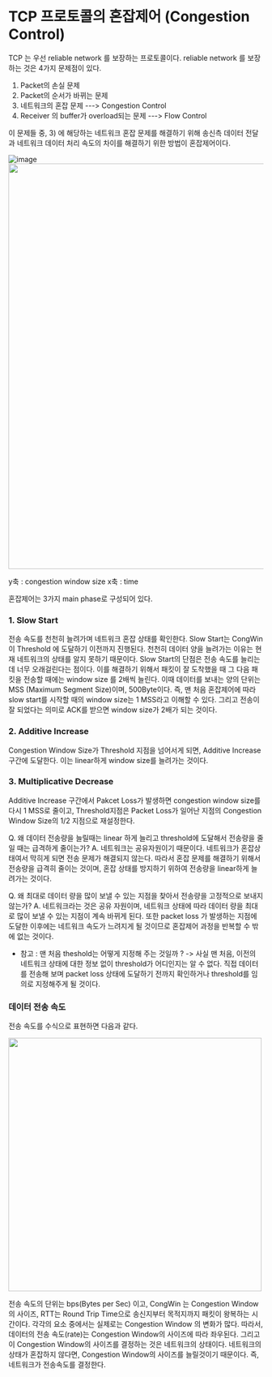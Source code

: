 # TCP 프로토콜의 혼잡제어 (Congestion Control)

TCP 는 우선 reliable network 를 보장하는 프로토콜이다. 
reliable network 를 보장하는 것은 4가지 문제점이 있다. 
1) Packet의 손실 문제 
2) Packet의 순서가 바뀌는 문제 
3) 네트워크의 혼잡 문제 ---> Congestion Control
4) Receiver 의 buffer가 overload되는 문제 ---> Flow Control 

이 문제들 중, 3) 에 해당하는 네트워크 혼잡 문제를 해결하기 위해 송신측 데이터 전달과 네트워크 데이터 처리 속도의 차이를 해결하기 위한 방법이 혼잡제어이다. 

![image](https://user-images.githubusercontent.com/41604678/219958762-518b8e79-3614-4291-995f-6df493446ed1.png)
<img src="https://user-images.githubusercontent.com/41604678/219958762-518b8e79-3614-4291-995f-6df493446ed1.png" width="800">

y축 : congestion window size 
x축 : time 

혼잡제어는 3가지 main phase로 구성되어 있다. 

### 1. Slow Start
전송 속도를 천천히 늘려가며 네트워크 혼잡 상태를 확인한다. Slow Start는 CongWin이 Threshold 에 도달하기 이전까지 진행된다. 천천히 데이터 양을 늘려가는 이유는 현재 네트워크의 상태를 알지 못하기 때문이다. Slow Start의 단점은 전송 속도를 늘리는데 너무 오래걸린다는 점이다. 이를 해결하기 위해서 패킷이 잘 도착했을 때 그 다음 패킷을 전송할 때에는 window size 를 2배씩 늘린다. 이때 데이터를 보내는 양의 단위는 MSS (Maximum Segment Size)이며, 500Byte이다. 즉, 맨 처음 혼잡제어에 따라 slow start를 시작할 때의 window size는 1 MSS라고 이해할 수 있다. 그리고 전송이 잘 되었다는 의미로 ACK를 받으면 window size가 2배가 되는 것이다. 


### 2. Additive Increase
Congestion Window Size가 Threshold 지점을 넘어서게 되면, Additive Increase 구간에 도달한다. 이는 linear하게 window size를 늘려가는 것이다. 

### 3. Multiplicative Decrease
Additive Increase 구간에서 Pakcet Loss가 발생하면 congestion window size를 다시 1 MSS로 줄이고, Threshold지점은 Packet Loss가 일어난 지점의 Congestion Window Size의 1/2 지점으로 재설정한다. 

Q. 왜 데이터 전송량을 늘릴때는 linear 하게 늘리고 threshold에 도달해서 전송량을 줄일 때는 급격하게 줄이는가?
A. 네트워크는 공유자원이기 때문이다. 네트워크가 혼잡상태여서 막히게 되면 전송 문제가 해결되지 않는다. 따라서 혼잡 문제를 해결하기 위해서 전송량을 급격히 줄이는 것이며, 혼잡 상태를 방지하기 위하여 전송량을 linear하게 늘려가는 것이다. 

Q. 왜 최대로 데이터 량을 많이 보낼 수 있는 지점을 찾아서 전송량을 고정적으로 보내지 않는가?
A. 네트워크라는 것은 공유 자원이며, 네트워크 상태에 따라 데이터 량을 최대로 많이 보낼 수 있는 지점이 계속 바뀌게 된다. 또한 packet loss 가 발생하는 지점에 도달한 이후에는 네트워크 속도가 느려지게 될 것이므로 혼잡제어 과정을 반복할 수 밖에 없는 것이다. 

* 참고 : 맨 처음 theshold는 어떻게 지정해 주는 것일까 ? -> 사실 맨 처음, 이전의 네트워크 상태에 대한 정보 없이 threshold가 어디인지는 알 수 없다. 직접 데이터를 전송해 보며 packet loss 상태에 도달하기 전까지 확인하거나 threshold를 임의로 지정해주게 될 것이다. 


### 데이터 전송 속도 
전송 속도를 수식으로 표현하면 다음과 같다. 

<img src="https://user-images.githubusercontent.com/41604678/219958765-d72cca74-2ee4-44ee-ac9c-b6d0d634ecb9.png" width="500">  

전송 속도의 단위는 bps(Bytes per Sec) 이고, CongWin 는 Congestion Window 의 사이즈, RTT는 Round Trip Time으로 송신지부터 목적지까지 패킷이 왕복하는 시간이다. 
각각의 요소 중에서는 실제로는 Congestion Window 의 변화가 많다. 따라서, 데이터의 전송 속도(rate)는 Congestion Window의 사이즈에 따라 좌우된다. 그리고 이 Congestion Window의 사이즈를 결정하는 것은 네트워크의 상태이다. 네트워크의 상태가 혼잡하지 않다면, Congestion Window의 사이즈를 늘릴것이기 때문이다. 
즉, 네트워크가 전송속도를 결정한다.
